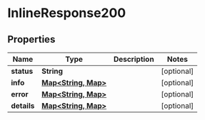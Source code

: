 # InlineResponse200

## Properties
Name | Type | Description | Notes
------------ | ------------- | ------------- | -------------
**status** | **String** |  |  [optional]
**info** | [**Map&lt;String, Map&gt;**](Map.md) |  |  [optional]
**error** | [**Map&lt;String, Map&gt;**](Map.md) |  |  [optional]
**details** | [**Map&lt;String, Map&gt;**](Map.md) |  |  [optional]
